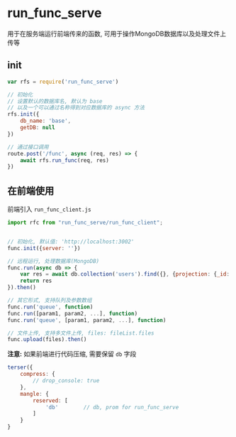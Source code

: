 # run_func_serve

用于在服务端运行前端传来的函数, 可用于操作MongoDB数据库以及处理文件上传等

## init

```js
var rfs = require('run_func_serve')

// 初始化
// 设置默认的数据库名, 默认为 base
// 以及一个可以通过名称得到对应数据库的 async 方法
rfs.init({
	db_name: 'base',
	getDB: null
})

// 通过接口调用
route.post('/func', async (req, res) => {
	await rfs.run_func(req, res)
})
```

## 在前端使用

前端引入 `run_func_client.js`

```js
import rfc from "run_func_serve/run_func_client";


// 初始化, 默认值: 'http://localhost:3002'
func.init({server: ''})

// 远程运行, 处理数据库(MongoDB)
func.run(async db => {
	var res = await db.collection('users').find({}, {projection: {_id: 0}).toArray()
	return res
}).then()

// 其它形式, 支持队列及参数数组
func.run('queue', function)
func.run([param1, param2, ...], function)
func.run('queue', [param1, param2, ...], function)

// 文件上传, 支持多文件上传, files: fileList.files
func.upload(files).then()
```

**注意:** 如果前端进行代码压缩, 需要保留 `db` 字段

```js
terser({
	compress: {
		// drop_console: true
	},
	mangle: {
		reserved: [
			'db' 		// db, prom for run_func_serve
		]
	}
}
```